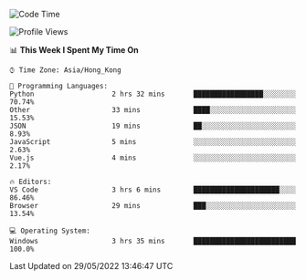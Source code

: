 <!--START_SECTION:waka-->
![Code Time](http://img.shields.io/badge/Code%20Time-17%20hrs-blue)

![Profile Views](http://img.shields.io/badge/Profile%20Views-10-blue)

📊 **This Week I Spent My Time On** 

```text
⌚︎ Time Zone: Asia/Hong_Kong

💬 Programming Languages: 
Python                   2 hrs 32 mins       █████████████████░░░░░░░░   70.74% 
Other                    33 mins             ████░░░░░░░░░░░░░░░░░░░░░   15.53% 
JSON                     19 mins             ██░░░░░░░░░░░░░░░░░░░░░░░   8.93% 
JavaScript               5 mins              ░░░░░░░░░░░░░░░░░░░░░░░░░   2.63% 
Vue.js                   4 mins              ░░░░░░░░░░░░░░░░░░░░░░░░░   2.17%

🔥 Editors: 
VS Code                  3 hrs 6 mins        █████████████████████░░░░   86.46% 
Browser                  29 mins             ███░░░░░░░░░░░░░░░░░░░░░░   13.54%

💻 Operating System: 
Windows                  3 hrs 35 mins       █████████████████████████   100.0%

```


 Last Updated on 29/05/2022 13:46:47 UTC
<!--END_SECTION:waka-->
